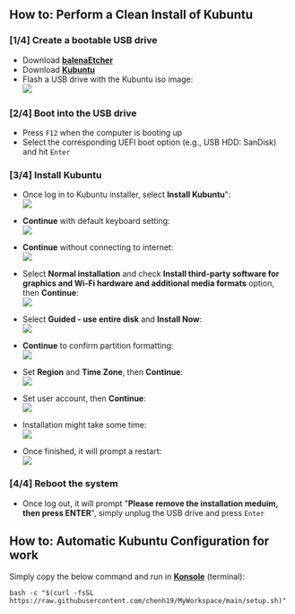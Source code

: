## How to: Perform a Clean Install of Kubuntu

### [1/4] Create a bootable USB drive
- Download [**balenaEtcher**](https://www.balena.io/etcher/)  
- Download [**Kubuntu**](https://kubuntu.org/getkubuntu/)  
- Flash a USB drive with the Kubuntu iso image:  
![](./images/0.png)

### [2/4] Boot into the USB drive
- Press ```F12``` when the computer is booting up  
- Select the corresponding UEFI boot option (e.g., USB HDD: SanDisk) and hit ```Enter```  

### [3/4] Install Kubuntu

- Once log in to Kubuntu installer, select **Install Kubuntu**":  
![](./images/1.png)

- **Continue** with default keyboard setting:  
![](./images/2.png)

- **Continue** without connecting to internet:  
![](./images/3.png)

- Select **Normal installation** and check **Install third-party software for graphics and Wi-Fi hardware and additional media formats** option, then **Continue**:   
![](./images/4.png)

- Select **Guided - use entire disk** and **Install Now**:  
![](./images/5.png)

- **Continue** to confirm partition formatting:  
![](./images/6.png)

- Set **Region** and **Time Zone**, then **Continue**:  
![](./images/7.png)

- Set user account, then **Continue**:  
![](./images/8.png)

- Installation might take some time:  
![](./images/9.png)

- Once finished, it will prompt a restart:  
![](./images/10.png)

### [4/4] Reboot the system
- Once log out, it will prompt "**Please remove the installation meduim, then press ENTER**", simply unplug the USB drive and press ```Enter```  

## How to: Automatic Kubuntu Configuration for work
Simply copy the below command and run in [**Konsole**](https://konsole.kde.org/) (terminal): 
```
bash -c "$(curl -fsSL https://raw.githubusercontent.com/chenh19/MyWorkspace/main/setup.sh)" 
```
